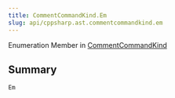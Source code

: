 ```yaml
---
title: CommentCommandKind.Em
slug: api/cppsharp.ast.commentcommandkind.em
---
```

Enumeration Member in [CommentCommandKind](/api/cppsharp/ast/commentcommandkind)

## Summary



```csharp
Em
```

